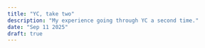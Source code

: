 ```yaml
---
title: "YC, take two"
description: "My experience going through YC a second time."
date: "Sep 11 2025"
draft: true
---
```

